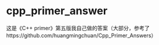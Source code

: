 # cpp_primer_answer
这是《C++ primer》第五版我自己做的答案（大部分，参考了https://github.com/huangmingchuan/Cpp_Primer_Answers）
